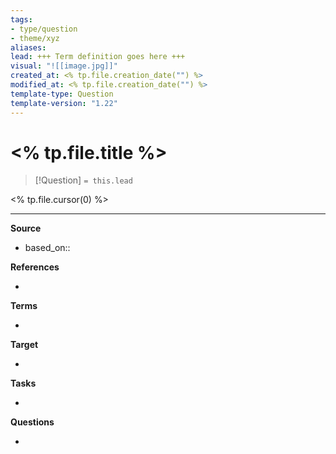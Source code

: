 ```yaml
---
tags: 
- type/question
- theme/xyz
aliases:
lead: +++ Term definition goes here +++
visual: "![[image.jpg]]"
created_at: <% tp.file.creation_date("") %>
modified_at: <% tp.file.creation_date("") %>
template-type: Question
template-version: "1.22"
---
```

<!--  See "Template Help" below for using properties -->

# <% tp.file.title %>

<!-- Detailed question from "lead"-key  in properties section -->

> [!Question]
> `= this.lead`

<% tp.file.cursor(0) %>

<!-- Answer the detailed question  -->



---
**Source**
<!-- Always keep a link to the source- --> 
- based_on::

**References**
<!-- Links to pages not referenced in the content. -->
- 

**Terms**
<!-- Links to definition pages. -->
- 

**Target**
<!-- Link to project note or externaly published content. -->
- 

**Tasks**
<!-- What remains to be done with this note? --> 
- 

**Questions**
<!-- What remains for you to consider? --> 
- 
